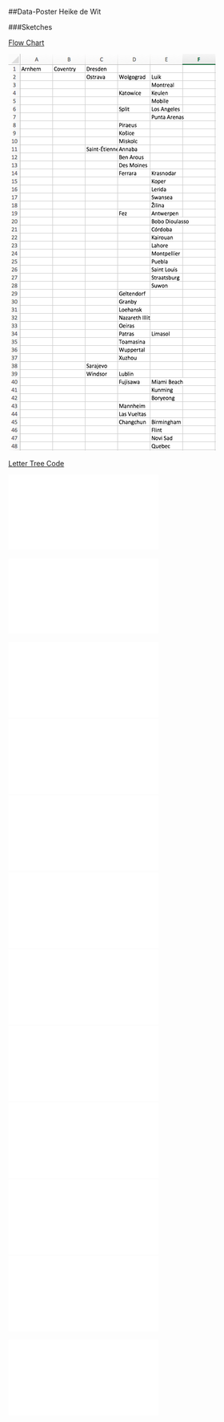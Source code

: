 ##Data-Poster
Heike de Wit

###Sketches

[Flow Chart](Poster1ste_schets/FlowChartCitiesDraft)

![flowchart](Poster1ste_schets/FlowChartScreenshot.png)

[Letter Tree Code](Poster1ste_schets/lettertree.pv)

![lettertree](Poster1ste_schets/lettertree.pdf)

![Poster Sketch](Poster1ste_schets/Poster1Sketch.pdf)

![Tree Sketches](Poster_schetsen/test.pdf)
![](Poster_schetsen/test2.pdf)
![](Poster_schetsen/test3.pdf)
![](Poster_schetsen/test4.pdf)
![](Poster_schetsen/test5.pdf)
![](Poster_schetsen/test6.pdf)
![](Poster_schetsen/test7.pdf)
![](Poster_schetsen/test8.pdf)
![](Poster_schetsen/test9.pdf)

![Uitwerking](Uitwerking/Uitwerking1.pdf)